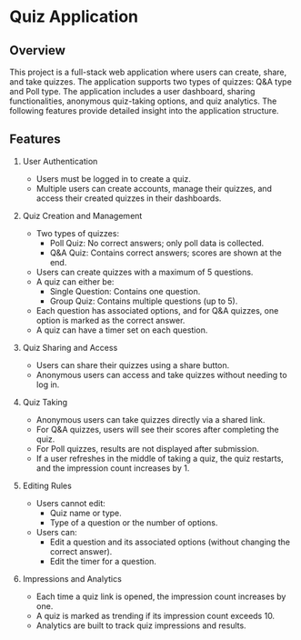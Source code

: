# Quiz Application

## Overview

This project is a full-stack web application where users can create, share, and take quizzes. The application supports two types of quizzes: Q&A type and Poll type. The application includes a user dashboard, sharing functionalities, anonymous quiz-taking options, and quiz analytics. The following features provide detailed insight into the application structure.

## Features

1. User Authentication
   - Users must be logged in to create a quiz.
   - Multiple users can create accounts, manage their quizzes, and access their created quizzes in their dashboards.

2. Quiz Creation and Management
   - Two types of quizzes:
     - Poll Quiz: No correct answers; only poll data is collected.
     - Q&A Quiz: Contains correct answers; scores are shown at the end.
   - Users can create quizzes with a maximum of 5 questions.
   - A quiz can either be:
     - Single Question: Contains one question.
     - Group Quiz: Contains multiple questions (up to 5).
   - Each question has associated options, and for Q&A quizzes, one option is marked as the correct answer.
   - A quiz can have a timer set on each question.

3. Quiz Sharing and Access
   - Users can share their quizzes using a share button.
   - Anonymous users can access and take quizzes without needing to log in.

4. Quiz Taking
   - Anonymous users can take quizzes directly via a shared link.
   - For Q&A quizzes, users will see their scores after completing the quiz.
   - For Poll quizzes, results are not displayed after submission.
   - If a user refreshes in the middle of taking a quiz, the quiz restarts, and the impression count increases by 1.

5. Editing Rules
   - Users cannot edit:
     - Quiz name or type.
     - Type of a question or the number of options.
   - Users can:
     - Edit a question and its associated options (without changing the correct answer).
     - Edit the timer for a question.

6. Impressions and Analytics
   - Each time a quiz link is opened, the impression count increases by one.
   - A quiz is marked as trending if its impression count exceeds 10.
   - Analytics are built to track quiz impressions and results.
